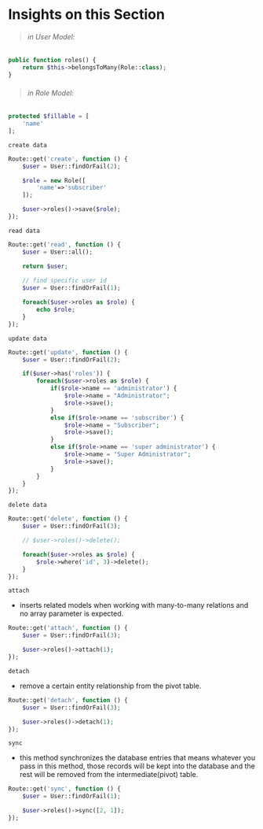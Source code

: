# Insights on this Section
> ###### in User Model:
```php
public function roles() {
    return $this->belongsToMany(Role::class);
}
```
> ###### in Role Model:
```php
protected $fillable = [
    'name'
];
```
`create data`
```php
Route::get('create', function () {
    $user = User::findOrFail(2);

    $role = new Role([
        'name'=>'subscriber'
    ]);

    $user->roles()->save($role);
});
```
`read data`
```php
Route::get('read', function () {
    $user = User::all();

    return $user;
    
    // find specific user id
    $user = User::findOrFail(1);

    foreach($user->roles as $role) {
        echo $role;
    }
});
```
`update data`
```php
Route::get('update', function () {
    $user = User::findOrFail(2);

    if($user->has('roles')) {
        foreach($user->roles as $role) {
            if($role->name == 'administrator') {
                $role->name = "Administrator";
                $role->save();
            }
            else if($role->name == 'subscriber') {
                $role->name = "Subscriber";
                $role->save();
            }
            else if($role->name == 'super administrator') {
                $role->name = "Super Administrator";
                $role->save();
            }
        }
    }
});
```
`delete data`
```php
Route::get('delete', function () {
    $user = User::findOrFail(3);

    // $user->roles()->delete();

    foreach($user->roles as $role) {
        $role->where('id', 3)->delete();
    }
});
```
`attach`
- inserts related models when working with many-to-many relations and no array parameter is expected.
```php
Route::get('attach', function () {
    $user = User::findOrFail(3);

    $user->roles()->attach(1);
});
```
`detach`
- remove a certain entity relationship from the pivot table.
```php
Route::get('detach', function () {
    $user = User::findOrFail(3);

    $user->roles()->detach(1);
});
```
`sync`
- this method synchronizes the database entries that means whatever you pass in this method, those records will be kept into the database and the rest will be removed from the intermediate(pivot) table.
```php
Route::get('sync', function () {
    $user = User::findOrFail(1);

    $user->roles()->sync([2, 1]);
});
```
